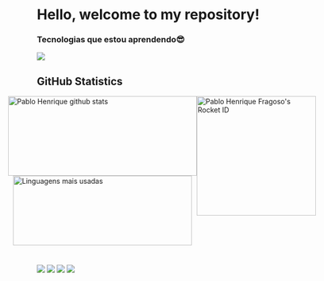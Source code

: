 <h1>Hello, welcome to my repository!</h1>

<div>
  <h3>Tecnologias que estou aprendendo😎</h3>

<p align="start">
  <a href="https://skillicons.dev">
    <img
      src="https://skillicons.dev/icons?i=react-native,figma,github,git,vscode,html,css,vue,react,nodejs,javascript,typescript,sql"
    />
  </a>
</p>

</div>

## **GitHub Statistics**

<div style="display: flex; justify-content: center">
  <!-- GitHub Stats  -->
  <div style="display: flex; flex-direction: column; align-items: center">
    <a href="https://github.com/fragoso-dev">
      <img
        src="https://github-readme-stats.vercel.app/api?username=fragoso-dev&show_icons=true&theme=dark&line_height=33&count_private=true"
        alt="Pablo Henrique github stats"
        height="160"
        width="380"
      />
    </a>
    <a href="https://github.com/fragoso-dev">
      <img
        src="https://github-readme-stats.vercel.app/api/top-langs/?username=fragoso-dev&langs_count=7&theme=dark&hide_langs_below=1&layout=compact"
        alt="Linguagens mais usadas"
        height="140"
        width="360"
      />
    </a>
  </div>

  <!-- Card Rocket ID  -->
  <div>
    <img
      src="https://app.rocketseat.com.br/api/rocketid/share?slug=fragosoph-dev&type=card"
      width="240"
      alt="Pablo Henrique Fragoso's Rocket ID"
    />
  </div>
</div>

<div style="margin-top: 2.4rem;">
  <a
    href="https://www.instagram.com/fragosoph?igsh=YjlhMHd4MnF4MWg1"
    target="_blank"
    ><img
      src="https://img.shields.io/badge/-Instagram-%23E4405F?style=for-the-badge&logo=instagram&logoColor=white"
      target="_blank"
  /></a>
  <a href="https://discord.gg/G9GPg5SA75" target="_blank"
    ><img
      src="https://img.shields.io/badge/Discord-7289DA?style=for-the-badge&logo=discord&logoColor=white"
      target="_blank"
  /></a>
  <a href="mailto:fragosoph.dev@gmail.com"
    ><img
      src="https://img.shields.io/badge/-Gmail-%23333?style=for-the-badge&logo=gmail&logoColor=white"
      target="_blank"
  /></a>
  <a href="https://www.linkedin.com/in/pablo-henrique-4254bb340" target="_blank"
    ><img
      src="https://img.shields.io/badge/-LinkedIn-%230077B5?style=for-the-badge&logo=linkedin&logoColor=white"
      target="_blank"
  /></a>
</div>
